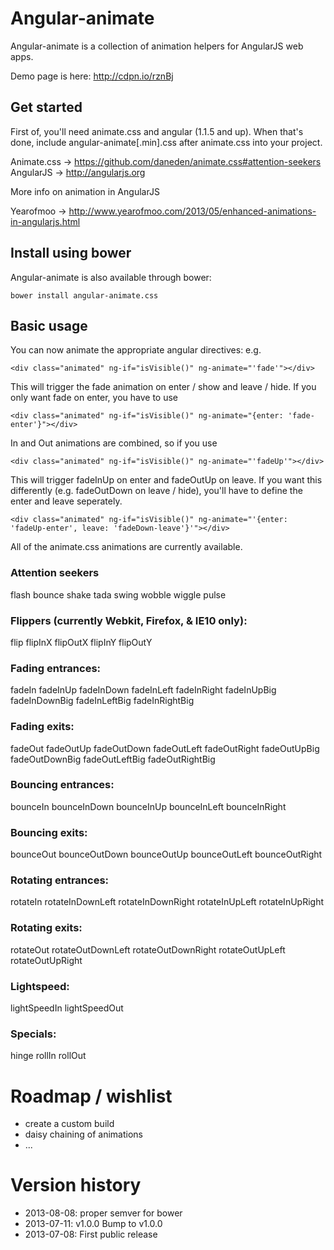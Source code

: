 # Angular-animate

Angular-animate is a collection of animation helpers for AngularJS web apps.

Demo page is here: http://cdpn.io/rznBj

## Get started

First of, you'll need animate.css and angular (1.1.5 and up). When that's done, include angular-animate[.min].css after animate.css into your project.

Animate.css -> https://github.com/daneden/animate.css#attention-seekers
AngularJS -> http://angularjs.org

More info on animation in AngularJS

Yearofmoo -> http://www.yearofmoo.com/2013/05/enhanced-animations-in-angularjs.html

## Install using bower

Angular-animate is also available through bower:

```
bower install angular-animate.css
```

## Basic usage

You can now animate the appropriate angular directives: e.g.

```
<div class="animated" ng-if="isVisible()" ng-animate="'fade'"></div>
```

This will trigger the fade animation on enter / show and leave / hide. If you only want fade on enter, you have to use

```
<div class="animated" ng-if="isVisible()" ng-animate="{enter: 'fade-enter'}"></div>
```

In and Out animations are combined, so if you use

```
<div class="animated" ng-if="isVisible()" ng-animate="'fadeUp'"></div>
```

This will trigger fadeInUp on enter and fadeOutUp on leave. If you want this differently (e.g. fadeOutDown on leave / hide), you'll have to define the enter and leave seperately.

```
<div class="animated" ng-if="isVisible()" ng-animate="'{enter: 'fadeUp-enter', leave: 'fadeDown-leave'}'"></div>
```

All of the animate.css animations are currently available.

### Attention seekers

flash bounce shake tada swing wobble wiggle pulse

### Flippers (currently Webkit, Firefox, & IE10 only):

flip flipInX flipOutX flipInY flipOutY

### Fading entrances:

fadeIn fadeInUp fadeInDown fadeInLeft fadeInRight fadeInUpBig fadeInDownBig fadeInLeftBig fadeInRightBig

### Fading exits:

fadeOut fadeOutUp fadeOutDown fadeOutLeft fadeOutRight fadeOutUpBig fadeOutDownBig fadeOutLeftBig fadeOutRightBig

### Bouncing entrances:

bounceIn bounceInDown bounceInUp bounceInLeft bounceInRight

### Bouncing exits:

bounceOut bounceOutDown bounceOutUp bounceOutLeft bounceOutRight

### Rotating entrances:

rotateIn rotateInDownLeft rotateInDownRight rotateInUpLeft rotateInUpRight

### Rotating exits:

rotateOut rotateOutDownLeft rotateOutDownRight rotateOutUpLeft rotateOutUpRight

### Lightspeed:

lightSpeedIn lightSpeedOut

### Specials:

hinge rollIn rollOut

# Roadmap / wishlist

- create a custom build
- daisy chaining of animations
- ...

# Version history

- 2013-08-08: proper semver for bower
- 2013-07-11: v1.0.0 Bump to v1.0.0
- 2013-07-08: First public release